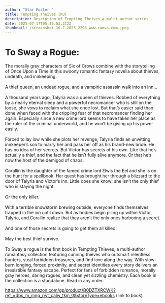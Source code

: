 ```yaml
---
author: "Star Foster "
title: Tempting Theives (KU)
description: Desription of Tempting Theives a multi-author series
date: 2025-07-17T05:13:53.212Z
thumbnail: /screenshot_16-7-2025_2293_www.canva.com.jpeg
---
```

# To Sway a Rogue:

The morally grey characters of Six of Crows combine with the storytelling of Once Upon a Time in this swoony romantic fantasy novella about thieves, undeath, and innkeeping.\
\
A thief queen, an undead rogue, and a vampiric assassin walk into an inn…\
\
A thousand years ago, Talyria was a queen of thieves. Robbed of everything by a nearly eternal sleep and a powerful necromancer who is still on the loose, she vows to reclaim what she once lost. But that’s easier said than done when faced with the crippling fear of that necromancer finding her again. Especially since a new crime lord seems to have taken her place as the ruler of the criminal underworld, and he won’t be giving up his power easily.\
\
Forced to lay low while she plots her revenge, Talyria finds an unwitting innkeeper’s son to marry her and pass her off as his brand-new bride. He has no idea of her secrets. But Victor has secrets of his own. Like that he’s actually a thief, and the fact that he isn’t fully alive anymore. Or that he’s now the host of the demigod of chaos.\
\
Corallin is the daughter of the famed crime lord Elwis the Eel and she is on the hunt for a spellbook. Her quest has brought her through a blizzard to the door of Talyria and Victor’s inn. Little does she know; she isn’t the only thief who is staying the night.\
\
Or the only killer.\
\
With a terrible snowstorm brewing outside, everyone finds themselves trapped in the inn until dawn. But as bodies begin piling up within Victor, Talyria, and Corallin realize that they aren’t the only ones harboring a secret.\
\
And one of those secrets is going to get them all killed.\
\
May the best thief survive.\
\
To Sway a rogue is the first book in Tempting Thieves, a multi-author romantasy collection featuring cunning thieves who outsmart relentless hunters, steal forbidden treasures, and find love along the way. With slow-burn longing, forced proximity, and secret identities every story delivers an irresistible fantasy escape. Perfect for fans of forbidden romance, morally gray heroes, daring rogues, and clean yet sizzling chemistry. Each book in the collection is a standalone. Read in any order.



https://www.amazon.com/gp/product/B0DZTXRCWK?ref_=dbs_m_mng_rwt_calw_tkin_0&storeType=ebooks (link to book)